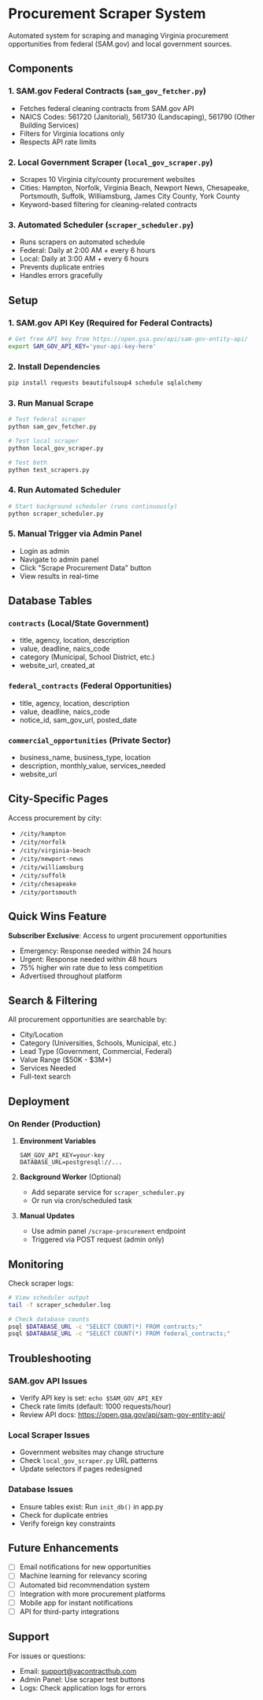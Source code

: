 # Procurement Scraper System

Automated system for scraping and managing Virginia procurement opportunities from federal (SAM.gov) and local government sources.

## Components

### 1. SAM.gov Federal Contracts (`sam_gov_fetcher.py`)
- Fetches federal cleaning contracts from SAM.gov API
- NAICS Codes: 561720 (Janitorial), 561730 (Landscaping), 561790 (Other Building Services)
- Filters for Virginia locations only
- Respects API rate limits

### 2. Local Government Scraper (`local_gov_scraper.py`)
- Scrapes 10 Virginia city/county procurement websites
- Cities: Hampton, Norfolk, Virginia Beach, Newport News, Chesapeake, Portsmouth, Suffolk, Williamsburg, James City County, York County
- Keyword-based filtering for cleaning-related contracts

### 3. Automated Scheduler (`scraper_scheduler.py`)
- Runs scrapers on automated schedule
- Federal: Daily at 2:00 AM + every 6 hours
- Local: Daily at 3:00 AM + every 6 hours
- Prevents duplicate entries
- Handles errors gracefully

## Setup

### 1. SAM.gov API Key (Required for Federal Contracts)
```bash
# Get free API key from https://open.gsa.gov/api/sam-gov-entity-api/
export SAM_GOV_API_KEY='your-api-key-here'
```

### 2. Install Dependencies
```bash
pip install requests beautifulsoup4 schedule sqlalchemy
```

### 3. Run Manual Scrape
```bash
# Test federal scraper
python sam_gov_fetcher.py

# Test local scraper
python local_gov_scraper.py

# Test both
python test_scrapers.py
```

### 4. Run Automated Scheduler
```bash
# Start background scheduler (runs continuously)
python scraper_scheduler.py
```

### 5. Manual Trigger via Admin Panel
- Login as admin
- Navigate to admin panel
- Click "Scrape Procurement Data" button
- View results in real-time

## Database Tables

### `contracts` (Local/State Government)
- title, agency, location, description
- value, deadline, naics_code
- category (Municipal, School District, etc.)
- website_url, created_at

### `federal_contracts` (Federal Opportunities)
- title, agency, location, description
- value, deadline, naics_code
- notice_id, sam_gov_url, posted_date

### `commercial_opportunities` (Private Sector)
- business_name, business_type, location
- description, monthly_value, services_needed
- website_url

## City-Specific Pages

Access procurement by city:
- `/city/hampton`
- `/city/norfolk`
- `/city/virginia-beach`
- `/city/newport-news`
- `/city/williamsburg`
- `/city/suffolk`
- `/city/chesapeake`
- `/city/portsmouth`

## Quick Wins Feature

**Subscriber Exclusive**: Access to urgent procurement opportunities
- Emergency: Response needed within 24 hours
- Urgent: Response needed within 48 hours
- 75% higher win rate due to less competition
- Advertised throughout platform

## Search & Filtering

All procurement opportunities are searchable by:
- City/Location
- Category (Universities, Schools, Municipal, etc.)
- Lead Type (Government, Commercial, Federal)
- Value Range ($50K - $3M+)
- Services Needed
- Full-text search

## Deployment

### On Render (Production)

1. **Environment Variables**
   ```
   SAM_GOV_API_KEY=your-key
   DATABASE_URL=postgresql://...
   ```

2. **Background Worker** (Optional)
   - Add separate service for `scraper_scheduler.py`
   - Or run via cron/scheduled task

3. **Manual Updates**
   - Use admin panel `/scrape-procurement` endpoint
   - Triggered via POST request (admin only)

## Monitoring

Check scraper logs:
```bash
# View scheduler output
tail -f scraper_scheduler.log

# Check database counts
psql $DATABASE_URL -c "SELECT COUNT(*) FROM contracts;"
psql $DATABASE_URL -c "SELECT COUNT(*) FROM federal_contracts;"
```

## Troubleshooting

### SAM.gov API Issues
- Verify API key is set: `echo $SAM_GOV_API_KEY`
- Check rate limits (default: 1000 requests/hour)
- Review API docs: https://open.gsa.gov/api/sam-gov-entity-api/

### Local Scraper Issues
- Government websites may change structure
- Check `local_gov_scraper.py` URL patterns
- Update selectors if pages redesigned

### Database Issues
- Ensure tables exist: Run `init_db()` in app.py
- Check for duplicate entries
- Verify foreign key constraints

## Future Enhancements

- [ ] Email notifications for new opportunities
- [ ] Machine learning for relevancy scoring
- [ ] Automated bid recommendation system
- [ ] Integration with more procurement platforms
- [ ] Mobile app for instant notifications
- [ ] API for third-party integrations

## Support

For issues or questions:
- Email: support@vacontracthub.com
- Admin Panel: Use scraper test buttons
- Logs: Check application logs for errors
